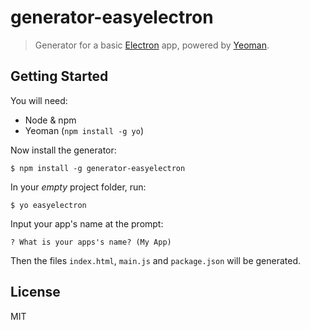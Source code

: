 # generator-easyelectron

> Generator for a basic [Electron](http://electron.atom.io/) app, powered by [Yeoman](http://yeoman.io).

## Getting Started

You will need: 
* Node & npm
* Yeoman (`npm install -g yo`)

Now install the generator:

```
$ npm install -g generator-easyelectron
```

In your *empty* project folder, run:

```
$ yo easyelectron
```

Input your app's name at the prompt:

```
? What is your apps's name? (My App)
```

Then the files `index.html`, `main.js` and `package.json` will be generated.

## License

MIT
